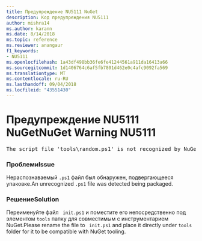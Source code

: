```yaml
---
title: Предупреждение NU5111 NuGet
description: Код предупреждения NU5111
author: mishra14
ms.author: karann
ms.date: 8/14/2018
ms.topic: reference
ms.reviewer: anangaur
f1_keywords:
- NU5111
ms.openlocfilehash: 1a43df498bb36fe6fe41244561a911da16413a66
ms.sourcegitcommit: 1d1406764c6af5fb7801d462e0c4afc9092fa569
ms.translationtype: MT
ms.contentlocale: ru-RU
ms.lasthandoff: 09/04/2018
ms.locfileid: "43551430"
---
```

# <a name="nuget-warning-nu5111"></a><span data-ttu-id="af3ab-103">Предупреждение NU5111 NuGet</span><span class="sxs-lookup"><span data-stu-id="af3ab-103">NuGet Warning NU5111</span></span>
<pre>The script file 'tools\random.ps1' is not recognized by NuGet and hence will not be executed during installation of this package. Rename it to install.ps1, uninstall.ps1 or init.ps1 and place it directly under 'tools'.</pre>

### <a name="issue"></a><span data-ttu-id="af3ab-104">Проблеми</span><span class="sxs-lookup"><span data-stu-id="af3ab-104">Issue</span></span>

<span data-ttu-id="af3ab-105">Нераспознаваемый `.ps1` файл был обнаружен, подвергающееся упаковке.</span><span class="sxs-lookup"><span data-stu-id="af3ab-105">An unrecognized `.ps1` file was detected being packaged.</span></span>


### <a name="solution"></a><span data-ttu-id="af3ab-106">Решение</span><span class="sxs-lookup"><span data-stu-id="af3ab-106">Solution</span></span>

<span data-ttu-id="af3ab-107">Переименуйте файл ` init.ps1` и поместите его непосредственно под элементом `tools` папку для совместимым с инструментарием NuGet.</span><span class="sxs-lookup"><span data-stu-id="af3ab-107">Please rename the file to ` init.ps1` and place it directly under `tools` folder for it to be compatible with NuGet tooling.</span></span>


